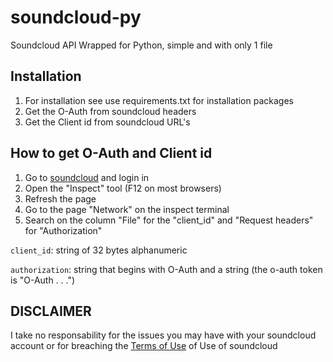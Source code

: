 # soundcloud-py

Soundcloud API Wrapped for Python, simple and with only 1 file

## Installation

1. For installation see use requirements.txt for installation packages
2. Get the O-Auth from soundcloud headers
3. Get the Client id from soundcloud URL's

## How to get O-Auth and Client id

1. Go to [soundcloud](https://soundcloud.com) and login in
2. Open the "Inspect" tool (F12 on most browsers)
3. Refresh the page
4. Go to the page "Network" on the inspect terminal
5. Search on the column "File" for the "client_id" and "Request headers" for "Authorization"

`client_id`: string of 32 bytes alphanumeric

`authorization`: string that begins with O-Auth and a string (the o-auth token is "O-Auth . . .")

## DISCLAIMER

I take no responsability for the issues you may have with your soundcloud account or for breaching the [Terms of Use](https://developers.soundcloud.com/docs/api/terms-of-use) of Use of soundcloud

